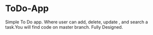 # ToDo-App
Simple To Do app. Where user can add, delete, update , and search a task.You will find code on master branch. Fully Designed.
